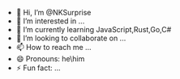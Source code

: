 - 👋 Hi, I’m @NKSurprise
- 👀 I’m interested in ...
- 🌱 I’m currently learning JavaScript,Rust,Go,C#
- 💞️ I’m looking to collaborate on ...
- 📫 How to reach me ...
- 😄 Pronouns: he\him
- ⚡ Fun fact: ...

<!---
NKSurprise/NKSurprise is a ✨ special ✨ repository because its `README.md` (this file) appears on your GitHub profile.
You can click the Preview link to take a look at your changes.
--->
